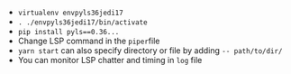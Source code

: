 
- `virtualenv envpyls36jedi17`
- `. ./envpyls36jedi17/bin/activate`
- `pip install pyls==0.36...`
- Change LSP command in the `piper`file
- `yarn start` can also specify directory or file by adding `-- path/to/dir/`
- You can monitor LSP chatter and timing in `log` file

